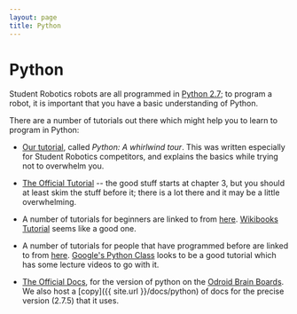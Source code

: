 ```yaml
---
layout: page
title: Python
---
```


Python
======

Student Robotics robots are all programmed in [Python 2.7](https://www.python.org);
to program a robot, it is important that you have a basic understanding of Python.

There are a number of tutorials out there which might help you to learn to program in Python:

* [Our tutorial](/docs/tutorials/python), called _Python: A whirlwind tour_.
    This was written especially for Student Robotics competitors,
    and explains the basics while trying not to overwhelm you.

* [The Official Tutorial](https://docs.python.org/tutorial/) -- the good stuff starts at chapter 3,
    but you should at least skim the stuff before it;
    there is a lot there and it may be a little overwhelming.

* A number of tutorials for beginners are linked to from [here](https://wiki.python.org/moin/BeginnersGuide/NonProgrammers).
    [Wikibooks Tutorial](https://en.wikibooks.org/wiki/Non-Programmer%27s_Tutorial_for_Python_2.6) seems like a good one.

* A number of tutorials for people that have programmed before are linked to from [here](https://wiki.python.org/moin/BeginnersGuide/Programmers).
    [Google's Python Class](https://developers.google.com/edu/python) looks to be a good tutorial which has some lecture videos to go with it.

* [The Official Docs](https://docs.python.org/2.7/), for the version of python on the [Odroid Brain Boards](/docs/kit/brain_board).
    We also host a [copy]({{ site.url }}/docs/python) of docs for the precise version (2.7.5) that it uses.
